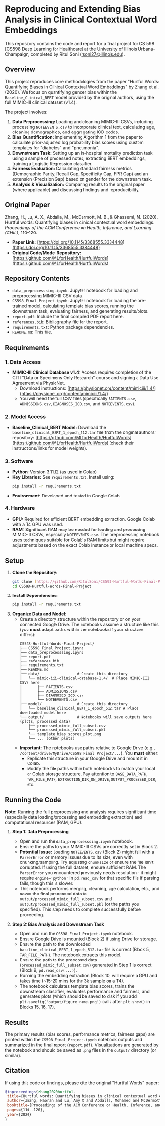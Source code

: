 # Reproducing and Extending Bias Analysis in Clinical Contextual Word Embeddings

This repository contains the code and report for a final project for CS 598 [CS598 Deep Learning for Healthcare] at the University of Illinois Urbana-Champaign, completed by Ritul Soni (rsoni27@illinois.edu).

## Overview

This project reproduces core methodologies from the paper "Hurtful Words: Quantifying Biases in Clinical Contextual Word Embeddings" by Zhang et al. (2020). We focus on quantifying gender bias within the `Baseline_Clinical_BERT` model provided by the original authors, using the full MIMIC-III clinical dataset (v1.4).

The project involves:
1.  **Data Preprocessing:** Loading and cleaning MIMIC-III CSVs, including processing `NOTEEVENTS.csv` to incorporate clinical text, calculating age, cleaning demographics, and aggregating ICD codes.
2.  **Bias Quantification:** Implementing Algorithm 1 from the paper to calculate prior-adjusted log probability bias scores using custom templates for "diabetes" and "pneumonia".
3.  **Downstream Task:** Setting up an in-hospital mortality prediction task using a sample of processed notes, extracting BERT embeddings, training a Logistic Regression classifier.
4.  **Fairness Evaluation:** Calculating standard fairness metrics (Demographic Parity, Recall Gap, Specificity Gap, FPR Gap) and an extension (Precision Gap) based on gender for the downstream task.
5.  **Analysis & Visualization:** Comparing results to the original paper (where applicable) and discussing findings and reproducibility.

## Original Paper

Zhang, H., Lu, A. X., Abdalla, M., McDermott, M. B., & Ghassemi, M. (2020). Hurtful words: Quantifying biases in clinical contextual word embeddings. *Proceedings of the ACM Conference on Health, Inference, and Learning (CHIL)*, 110–120.
* **Paper Link:** [https://doi.org/10.1145/3368555.3384448](https://doi.org/10.1145/3368555.3384448)
* **Original Code/Model Repository:** [https://github.com/MLforHealth/HurtfulWords](https://github.com/MLforHealth/HurtfulWords)

## Repository Contents

* `data_preprocesssing.ipynb`: Jupyter notebook for loading and preprocessing MIMIC-III CSV data.
* `CS598_Final_Project.ipynb`: Jupyter notebook for loading the pre-trained model, calculating template bias scores, running the downstream task, evaluating fairness, and generating results/plots.
* `report.pdf`: Include the final compiled PDF report here.
* `references.bib`: Bibliography file for the report.
* `requirements.txt`: Python package dependencies.
* `README.md`: This file.

## Requirements

### 1. Data Access
* **MIMIC-III Clinical Database v1.4:** Access requires completion of the CITI "Data or Specimens Only Research" course and signing a Data Use Agreement via PhysioNet.
    * Download instructions: [https://physionet.org/content/mimiciii/1.4/](https://physionet.org/content/mimiciii/1.4/)
    * You will need the full CSV files (specifically `PATIENTS.csv`, `ADMISSIONS.csv`, `DIAGNOSES_ICD.csv`, and `NOTEEVENTS.csv`).

### 2. Model Access
* **Baseline\_Clinical\_BERT Model:** Download the `baseline_clinical_BERT_1_epoch_512.tar` file from the original authors' repository: [https://github.com/MLforHealth/HurtfulWords](https://github.com/MLforHealth/HurtfulWords) (check their instructions/links for model weights).

### 3. Software
* **Python:** Version 3.11.12 (as used in Colab)
* **Key Libraries:** See `requirements.txt`. Install using:
    ```bash
    pip install -r requirements.txt
    ```
* **Environment:** Developed and tested in Google Colab.

### 4. Hardware
* **GPU:** Required for efficient BERT embedding extraction. Google Colab with a T4 GPU was used.
* **RAM:** Significant RAM may be needed for loading and processing MIMIC-III CSVs, especially `NOTEEVENTS.csv`. The preprocessing notebook uses techniques suitable for Colab's RAM limits but might require adjustments based on the exact Colab instance or local machine specs.

## Setup

1.  **Clone the Repository:**
    ```bash
    git clone [https://github.com/RitulSoni/CS598-Hurtful-Words-Final-Project.git](https://github.com/RitulSoni/CS598-Hurtful-Words-Final-Project.git)
    cd CS598-Hurtful-Words-Final-Project
    ```
2.  **Install Dependencies:**
    ```bash
    pip install -r requirements.txt
    ```
3.  **Organize Data and Model:**
    * Create a directory structure within the repository or on your connected Google Drive. The notebooks assume a structure like this (you **must** adapt paths within the notebooks if your structure differs):
        ```
        CS598-Hurtful-Words-Final-Project/
        ├── CS598_Final_Project.ipynb
        ├── data_preprocesssing.ipynb
        ├── report.pdf
        ├── references.bib
        ├── requirements.txt
        ├── README.md
        ├── data/                 # Create this directory
        │   └── mimic-iii-clinical-database-1.4/  # Place MIMIC-III CSVs here
        │       ├── PATIENTS.csv
        │       ├── ADMISSIONS.csv
        │       ├── DIAGNOSES_ICD.csv
        │       └── NOTEEVENTS.csv
        ├── model/                # Create this directory
        │   └── baseline_clinical_BERT_1_epoch_512.tar # Place downloaded model here
        └── output/               # Notebooks will save outputs here (plots, processed data)
            ├── processed_mimic_full_subset.csv
            └── processed_mimic_full_subset.pkl
            └── template_bias_scores_plot.png
            └── ... (other plots)
        ```
    * **Important:** The notebooks use paths relative to Google Drive (e.g., `/content/drive/MyDrive/CS598 Final Project/...`). You **must** either:
        * Replicate this structure in your Google Drive and mount it in Colab.
        * Modify the file paths within both notebooks to match your local or Colab storage structure. Pay attention to `BASE_DATA_PATH`, `TAR_FILE_PATH`, `EXTRACTION_DIR_ON_DRIVE`, `OUTPUT_PROCESSED_DIR`, etc.

## Running the Code

**Note:** Running the full preprocessing and analysis requires significant time (especially data loading/processing and embedding extraction) and computational resources (RAM, GPU).

1.  **Step 1: Data Preprocessing**
    * Open and run the `data_preprocesssing.ipynb` notebook.
    * Ensure the paths to your MIMIC-III CSVs are correctly set in Block 2.
    * **Potential Issue:** Loading `NOTEEVENTS.csv` (Block 2) might fail with a `ParserError` or memory issues due to its size, even with chunking/sampling. Try adjusting `chunksize` or ensure the file isn't corrupted. If using the full dataset, ensure sufficient RAM. The `ParserError` you encountered previously needs resolution - it might require `engine='python'` in `pd.read_csv` for that specific file if parsing fails, though this is slower.
    * This notebook performs merging, cleaning, age calculation, etc., and saves the final processed data to `output/processed_mimic_full_subset.csv` and `output/processed_mimic_full_subset.pkl` (or the paths you specified). This step needs to complete successfully before proceeding.

2.  **Step 2: Bias Analysis and Downstream Task**
    * Open and run the `CS598_Final_Project.ipynb` notebook.
    * Ensure Google Drive is mounted (Block 2) if using Drive for storage.
    * Ensure the path to the downloaded `baseline_clinical_BERT_1_epoch_512.tar` file is correct (Block 5, `TAR_FILE_PATH`). The notebook extracts this model.
    * Ensure the path to the processed data (`processed_mimic_full_subset.csv`) generated in Step 1 is correct (Block 9, `pd.read_csv(...)`).
    * Running the embedding extraction (Block 10) will require a GPU and takes time (~15-20 mins for the 3k sample on a T4).
    * The notebook calculates template bias scores, trains the downstream classifier, evaluates performance and fairness, and generates plots (which should be saved to disk if you add `plt.savefig('output/figure_name.png')` calls after `plt.show()` in Blocks 15, 16, 17).

## Results

The primary results (bias scores, performance metrics, fairness gaps) are printed within the `CS598_Final_Project.ipynb` notebook outputs and summarized in the final report (`report.pdf`). Visualizations are generated by the notebook and should be saved as `.png` files in the `output/` directory (or similar).

## Citation

If using this code or findings, please cite the original "Hurtful Words" paper:

```bibtex
@inproceedings{zhang2020hurtful,
 title={Hurtful words: Quantifying biases in clinical contextual word embeddings},
 author={Zhang, Haoran and Lu, Amy X and Abdalla, Mohamed and McDermott, Matthew and Ghassemi, Marzyeh},
 booktitle={Proceedings of the ACM Conference on Health, Inference, and Learning},
 pages={110--120},
 year={2020}
}

